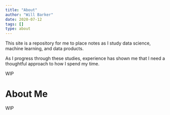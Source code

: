 ```yaml
---
title: "About"
author: "Will Barker"
date: 2020-07-12
tags: []
type: about
---
```

This site is a repository for me to place notes as I study data science, machine learning, and data products.

As I progress through these studies, experience has shown me that I need a thoughtful approach to how I spend my time.

WIP

# About Me

WIP